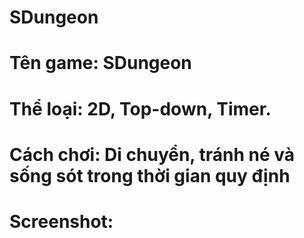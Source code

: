 # SDungeon
# Tên game: SDungeon
# Thể loại: 2D, Top-down, Timer.
# Cách chơi: Di chuyển, tránh né và sống sót trong thời gian quy định
# Screenshot: 

